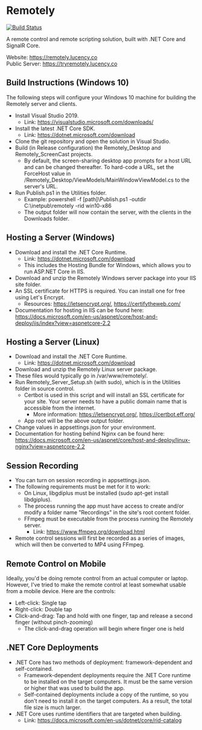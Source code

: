 # Remotely
[![Build Status](https://dev.azure.com/translucency/Remotely/_apis/build/status/Remotely-GitHub?branchName=master)](https://dev.azure.com/translucency/Remotely/_build/latest?definitionId=5&branchName=master)


A remote control and remote scripting solution, built with .NET Core and SignalR Core.

Website: https://remotely.lucency.co  
Public Server: https://tryremotely.lucency.co

## Build Instructions (Windows 10)  
The following steps will configure your Windows 10 machine for building the Remotely server and clients.
* Install Visual Studio 2019.
    * Link: https://visualstudio.microsoft.com/downloads/
* Install the latest .NET Core SDK.
    * Link: https://dotnet.microsoft.com/download
* Clone the git repository and open the solution in Visual Studio.
* Build (in Release configuration) the Remotely_Desktop and Remotely_ScreenCast projects.
	* By default, the screen-sharing desktop app prompts for a host URL and can be changed thereafter.  To hard-code a URL, set the ForceHost value in /Remotely_Desktop/ViewModels/MainWindowViewModel.cs to the server's URL.
* Run Publish.ps1 in the Utilities folder.
    * Example: powershell -f [path]\Publish.ps1 -outdir C:\inetpub\remotely -rid win10-x86
    * The output folder will now contain the server, with the clients in the Downloads folder.

## Hosting a Server (Windows)
* Download and install the .NET Core Runtime.
	* Link: https://dotnet.microsoft.com/download
	* This includes the Hosting Bundle for Windows, which allows you to run ASP.NET Core in IIS.
* Download and unzip the Remotely Windows server package into your IIS site folder.
* An SSL certificate for HTTPS is required.  You can install one for free using Let's Encrypt.
	* Resources: https://letsencrypt.org/, https://certifytheweb.com/
* Documentation for hosting in IIS can be found here: https://docs.microsoft.com/en-us/aspnet/core/host-and-deploy/iis/index?view=aspnetcore-2.2

## Hosting a Server (Linux)
* Download and install the .NET Core Runtime.
	* Link: https://dotnet.microsoft.com/download
* Download and unzip the Remotely Linux server package.
* These files would typically go in /var/www/remotely/.
* Run Remotely_Server_Setup.sh (with sudo), which is in the Utilities folder in source control.
	* Certbot is used in this script and will install an SSL certificate for your site.  Your server needs to have a public domain name that is accessible from the internet.
		* More information: https://letsencrypt.org/, https://certbot.eff.org/
    * App root will be the above output folder.
* Change values in appsettings.json for your environment.
* Documentation for hosting behind Nginx can be found here: https://docs.microsoft.com/en-us/aspnet/core/host-and-deploy/linux-nginx?view=aspnetcore-2.2

## Session Recording
* You can turn on session recording in appsettings.json.
* The following requirements must be met for it to work:
	* On Linux, libgdiplus must be installed (sudo apt-get install libdgiplus).
	* The process running the app must have access to create and/or modify a folder name "Recordings" in the site's root content folder.
	* FFmpeg must be executable from the process running the Remotely server.
		* Link: https://www.ffmpeg.org/download.html
* Remote control sessions will first be recorded as a series of images, which will then be converted to MP4 using FFmpeg.

## Remote Control on Mobile
Ideally, you'd be doing remote control from an actual computer or laptop.  However, I've tried to make the remote control at least somewhat usable from a mobile device.  Here are the controls:
* Left-click: Single tap
* Right-click: Double tap
* Click-and-drag: Tap and hold with one finger, tap and release a second finger (without pinch-zooming)
	* The click-and-drag operation will begin where finger one is held

## .NET Core Deployments
* .NET Core has two methods of deployment: framework-dependent and self-contained.
	* Framework-dependent deployments require the .NET Core runtime to be installed on the target computers.  It must be the same version or higher that was used to build the app.
	* Self-contained deployments include a copy of the runtime, so you don't need to install it on the target computers.  As a result, the total file size is much larger.
* .NET Core uses runtime identifiers that are targeted when building.
	* Link: https://docs.microsoft.com/en-us/dotnet/core/rid-catalog
